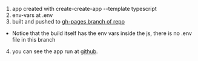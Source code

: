 1. app created with create-create-app --template typescript
2. env-vars at .env
3. built and pushed to [gh-pages branch of repo](https://github.com/aburd/aburd.github.io/tree/gh-pages)
  - Notice that the build itself has the env vars inside the js, there is no .env file in this branch
4. you can see the app run at [github](https://aburd.github.io).
